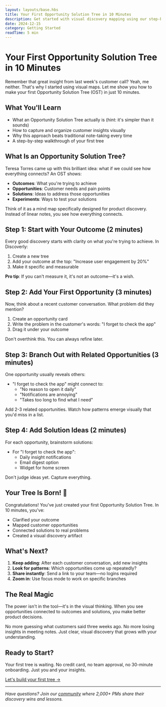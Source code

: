 ```yaml
---
layout: layouts/base.hbs
title: Your First Opportunity Solution Tree in 10 Minutes
description: Get started with visual discovery mapping using our step-by-step guide. No experience required.
date: 2024-12-15
category: Getting Started
readTime: 5 min
---
```


# Your First Opportunity Solution Tree in 10 Minutes

Remember that great insight from last week's customer call? Yeah, me neither. That's why I started using visual maps. Let me show you how to make your first Opportunity Solution Tree (OST) in just 10 minutes.

## What You'll Learn

- What an Opportunity Solution Tree actually is (hint: it's simpler than it sounds)
- How to capture and organize customer insights visually
- Why this approach beats traditional note-taking every time
- A step-by-step walkthrough of your first tree

## What Is an Opportunity Solution Tree?

Teresa Torres came up with this brilliant idea: what if we could see how everything connects? An OST shows:
- **Outcomes**: What you're trying to achieve
- **Opportunities**: Customer needs and pain points
- **Solutions**: Ideas to address those opportunities
- **Experiments**: Ways to test your solutions

Think of it as a mind map specifically designed for product discovery. Instead of linear notes, you see how everything connects.

## Step 1: Start with Your Outcome (2 minutes)

Every good discovery starts with clarity on what you're trying to achieve. In Discoverly:

1. Create a new tree
2. Add your outcome at the top: "Increase user engagement by 20%"
3. Make it specific and measurable

**Pro tip**: If you can't measure it, it's not an outcome—it's a wish.

## Step 2: Add Your First Opportunity (3 minutes)

Now, think about a recent customer conversation. What problem did they mention?

1. Create an opportunity card
2. Write the problem in the customer's words: "I forget to check the app"
3. Drag it under your outcome

Don't overthink this. You can always refine later.

## Step 3: Branch Out with Related Opportunities (3 minutes)

One opportunity usually reveals others:

- "I forget to check the app" might connect to:
  - "No reason to open it daily"
  - "Notifications are annoying"
  - "Takes too long to find what I need"

Add 2-3 related opportunities. Watch how patterns emerge visually that you'd miss in a list.

## Step 4: Add Solution Ideas (2 minutes)

For each opportunity, brainstorm solutions:

- For "I forget to check the app":
  - Daily insight notifications
  - Email digest option
  - Widget for home screen

Don't judge ideas yet. Capture everything.

## Your Tree Is Born! 🌳

Congratulations! You've just created your first Opportunity Solution Tree. In 10 minutes, you've:
- Clarified your outcome
- Mapped customer opportunities
- Connected solutions to real problems
- Created a visual discovery artifact

## What's Next?

1. **Keep adding**: After each customer conversation, add new insights
2. **Look for patterns**: Which opportunities come up repeatedly?
3. **Share instantly**: Send a link to your team—no logins required
4. **Zoom in**: Use focus mode to work on specific branches

## The Real Magic

The power isn't in the tool—it's in the visual thinking. When you see opportunities connected to outcomes and solutions, you make better product decisions. 

No more guessing what customers said three weeks ago. No more losing insights in meeting notes. Just clear, visual discovery that grows with your understanding.

## Ready to Start?

Your first tree is waiting. No credit card, no team approval, no 30-minute onboarding. Just you and your insights.

[Let's build your first tree →](#)

---

*Have questions? Join our [community](/#) where 2,000+ PMs share their discovery wins and lessons.*